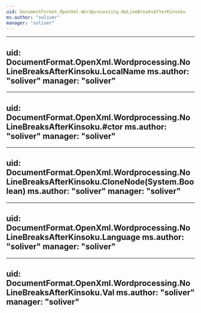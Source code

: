 ```yaml
---
uid: DocumentFormat.OpenXml.Wordprocessing.NoLineBreaksAfterKinsoku
ms.author: "soliver"
manager: "soliver"
---
```


---
uid: DocumentFormat.OpenXml.Wordprocessing.NoLineBreaksAfterKinsoku.LocalName
ms.author: "soliver"
manager: "soliver"
---

---
uid: DocumentFormat.OpenXml.Wordprocessing.NoLineBreaksAfterKinsoku.#ctor
ms.author: "soliver"
manager: "soliver"
---

---
uid: DocumentFormat.OpenXml.Wordprocessing.NoLineBreaksAfterKinsoku.CloneNode(System.Boolean)
ms.author: "soliver"
manager: "soliver"
---

---
uid: DocumentFormat.OpenXml.Wordprocessing.NoLineBreaksAfterKinsoku.Language
ms.author: "soliver"
manager: "soliver"
---

---
uid: DocumentFormat.OpenXml.Wordprocessing.NoLineBreaksAfterKinsoku.Val
ms.author: "soliver"
manager: "soliver"
---
